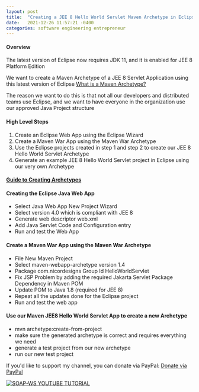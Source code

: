 ```yaml
---
layout: post
title:  "Creating a JEE 8 Hello World Servlet Maven Archetype in Eclipse 2021"
date:   2021-12-26 11:57:21 -0400
categories: software engineering entrepreneur
---
```


#### Overview

The latest version of Eclipse now requires JDK 11, and it is enabled for JEE 8 Platform Edition

We want to create a Maven Archetype of a JEE 8 Servlet Application using this latest version of Eclipse
[What is a Maven Archetype?](https://maven.apache.org/archetype/index.html)

The reason we want to do this is that not all our developers and distributed teams use Eclipse, and we want to have
everyone in the organization use our approved Java Project structure

#### High Level Steps 

1. Create an Eclipse Web App using the Eclipse Wizard
2. Create a Maven War App using the Maven War Archetype
3. Use the Eclipse projects created in step 1 and step 2 to create our JEE 8 Hello World Servlet Archetype
4. Generate an example JEE 8 Hello World Servlet project in Eclipse using our very own Archetype

#### [Guide to Creating Archetypes](https://maven.apache.org/guides/mini/guide-creating-archetypes.html)

#### Creating the Eclipse Java Web App

- Select Java Web App New Project Wizard
- Select version 4.0 which is compliant with JEE 8
- Generate web descriptor web.xml
- Add Java Servlet Code and Configuration entry
- Run and test the Web App

#### Create a Maven War App using the Maven War Archetype 

- File New Maven Project
- Select maven-webapp-archetype version 1.4
- Package com.nicordesigns Group Id HelloWorldServlet
- Fix JSP Problem by adding the required Jakarta Servlet Package Dependency in Maven POM
- Update POM to Java 1.8 (required for JEE 8)
- Repeat all the updates done for the Eclipse project
- Run and test the web app

#### Use our Maven JEE8 Hello World Servlet App to create a new Archetype

- mvn archetype:create-from-project
- make sure the generated archetype is correct and requires everything we need
- generate a test project from our new archetype
- run our new test project

If you'd like to support my channel, you can donate via PayPal: [Donate via PayPal](https://paypal.me/nicordesigns?country.x=US&locale.x=en_US)

[![SOAP-WS YOUTUBE TUTORIAL](https://img.youtube.com/vi/d6rAG11goFM/mq2.jpg)](https://www.youtube.com/watch?v=d6rAG11goFM)


